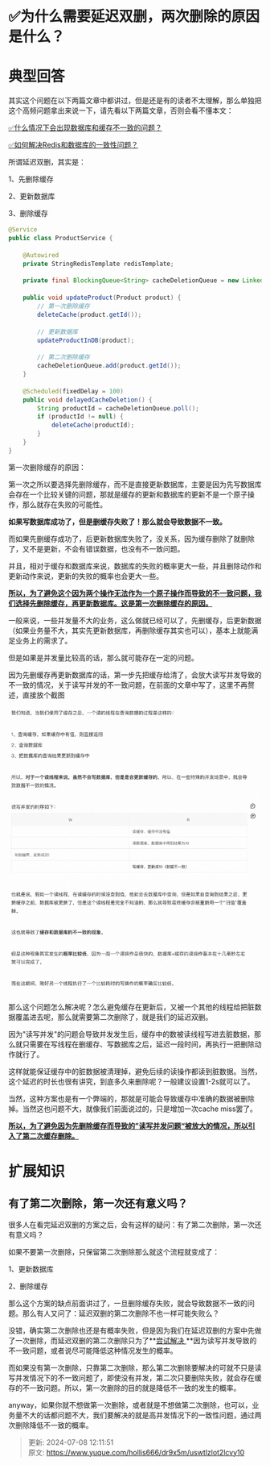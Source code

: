 # ✅为什么需要延迟双删，两次删除的原因是什么？

# 典型回答


其实这个问题在以下两篇文章中都讲过，但是还是有的读者不太理解，那么单独把这个高频问题拿出来说一下，请先看以下两篇文章，否则会看不懂本文：



[✅什么情况下会出现数据库和缓存不一致的问题？](https://www.yuque.com/hollis666/dr9x5m/xr0h8h)



[✅如何解决Redis和数据库的一致性问题？](https://www.yuque.com/hollis666/dr9x5m/tmcgo0)



所谓延迟双删，其实是：



1、先删除缓存

2、更新数据库

3、删除缓存



```java
@Service
public class ProductService {

    @Autowired
    private StringRedisTemplate redisTemplate;

    private final BlockingQueue<String> cacheDeletionQueue = new LinkedBlockingQueue<>();

    public void updateProduct(Product product) {
        // 第一次删除缓存
        deleteCache(product.getId());

        // 更新数据库
        updateProductInDB(product);

        // 第二次删除缓存
        cacheDeletionQueue.add(product.getId());
    }

    @Scheduled(fixedDelay = 100)
    public void delayedCacheDeletion() {
        String productId = cacheDeletionQueue.poll();
        if (productId != null) {
            deleteCache(productId);
        }
    }
}

```



第一次删除缓存的原因：



第一次之所以要选择先删除缓存，而不是直接更新数据库，主要是因为先写数据库会存在一个比较关键的问题，那就是缓存的更新和数据库的更新不是一个原子操作，那么就存在失败的可能性。



**如果写数据库成功了，但是删缓存失败了！那么就会导致数据不一致。**



而如果先删缓存成功了，后更新数据库失败了，没关系，因为缓存删除了就删除了，又不是更新，不会有错误数据，也没有不一致问题。



并且，相对于缓存和数据库来说，数据库的失败的概率更大一些，并且删除动作和更新动作来说，更新的失败的概率也会更大一些。



**<u>所以，为了避免这个因为两个操作无法作为一个原子操作而导致的不一致问题，我们选择先删除缓存，再更新数据库。这是第一次删除缓存的原因。</u>**

**<u></u>**

一般来说，一些并发量不大的业务，这么做就已经可以了，先删缓存，后更新数据（如果业务量不大，其实先更新数据库，再删除缓存其实也可以），基本上就能满足业务上的需求了。



但是如果是并发量比较高的话，那么就可能存在一定的问题。



因为先删缓存再更新数据库的话，第一步先把缓存给清了，会放大读写并发导致的不一致的情况，关于读写并发的不一致问题，在前面的文章中写了，这里不再赘述，直接放个截图



![1696938439263-d40023a5-6aec-4e8c-8075-b93a5a14c4ad.png](./img/gyk1spWJS8nVp44Q/1696938439263-d40023a5-6aec-4e8c-8075-b93a5a14c4ad-833978.png)



那么这个问题怎么解决呢？怎么避免缓存在更新后，又被一个其他的线程给把脏数据覆盖进去呢，那么就需要第二次删除了，就是我们的延迟双删。



因为"读写并发"的问题会导致并发发生后，缓存中的数被读线程写进去脏数据，那么就只需要在写线程在删缓存、写数据库之后，延迟一段时间，再执行一把删除动作就行了。



这样就能保证缓存中的脏数据被清理掉，避免后续的读操作都读到脏数据。当然，这个延迟的时长也很有讲究，到底多久来删除呢？一般建议设置1-2s就可以了。



当然，这种方案也是有一个弊端的，那就是可能会导致缓存中准确的数据被删除掉。当然这也问题不大，就像我们前面说过的，只是增加一次cache miss罢了。



**<u>所以，为了避免因为先删除缓存而导致的”读写并发问题“被放大的情况，所以引入了第二次缓存删除。</u>**

**<u></u>**

**<u></u>**

# 扩展知识


## 有了第二次删除，第一次还有意义吗？


很多人在看完延迟双删的方案之后，会有这样的疑问：有了第二次删除，第一次还有意义吗？



如果不要第一次删除，只保留第二次删除那么就这个流程就变成了：



1、更新数据库

2、删除缓存



那么这个方案的缺点前面讲过了，一旦删除缓存失败，就会导致数据不一致的问题。那么有人又问了：延迟双删的第二次删除不也一样可能失败么？



没错，确实第二次删除也还是有概率失败，但是因为我们在延迟双删的方案中先做了一次删除，而延迟双删的第二次删除只为了**<u>尝试解决 </u>**因为读写并发导致的不一致问题，或者说尽可能降低这种情况发生的概率。



而如果没有第一次删除，只靠第二次删除，那么第二次删除要解决的可就不只是读写并发情况下的不一致问题了，即使没有并发，第二次只要删除失败，就会存在缓存的不一致问题。所以，第一次删除的目的就是降低不一致的发生的概率。



anyway，如果你就不想做第一次删除，或者就是不想做第二次删除，也可以，业务量不大的话都问题不大，我们要解决的就是高并发情况下的一致性问题，通过两次删除降低不一致的概率。



> 更新: 2024-07-08 12:11:51  
> 原文: <https://www.yuque.com/hollis666/dr9x5m/uswtlzlot2lcvy10>